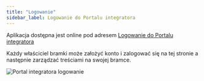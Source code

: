 ```yaml
---
title: "Logowanie"
sidebar_label: Logowanie do Portalu integratora 
---
```


Aplikacja dostępna jest online pod adresem [Logowanie do Portalu integratora](https://powiedz.co/ords/f?p=100)

Każdy właściciel bramki może założyć konto i zalogować się na tej stronie a następnie zarządzać treściami na swojej bramce. 


![Portal integratora logowanie](/AIS-docs/img/en/frontend/dom_cloud_login.png)

